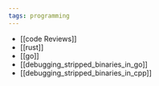 ```yaml
---
tags: programming
---
```


* [[code Reviews]]
* [[rust]]
* [[go]]
* [[debugging_stripped_binaries_in_go]]
* [[debugging_stripped_binaries_in_cpp]]
